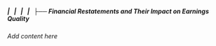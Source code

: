 ##### |   |   |   |   ├── Financial Restatements and Their Impact on Earnings Quality

*Add content here*